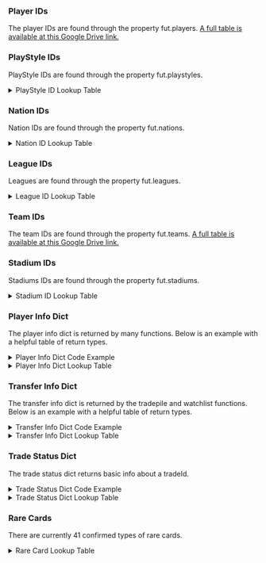 ### Player IDs
The player IDs are found through the property fut.players. [A full table is available at this Google Drive link.](https://docs.google.com/spreadsheets/d/1ufH7aLh6oUh4q_M4bRP-vpbt6YFclrfeNAlkE7z01iU/edit?usp=sharing)

### PlayStyle IDs
PlayStyle IDs are found through the property fut.playstyles.
<details>
<summary>PlayStyle ID Lookup Table</summary><p>
<!-- alternative placement of p shown above -->


| ID  | Description   |
|-----|---------------|
| 250 | 'BASIC'       |
| 251 |  'SNIPER'     |
| 252 |  'FINISHER'   |
| 253 |  'DEADEYE'    |
| 254 |  'MARKSMAN'   |
| 255 |  'HAWK'       |
| 256 |  'ARTIST'     |
| 257 |  'ARCHITECT'  |
| 258 |  'POWERHOUSE' |
| 259 |  'MAESTRO'    |
| 260 |  'ENGINE'     |
| 261 |  'SENTINEL'   |
| 262 |  'GUARDIAN'   |
| 263 |  'GLADIATOR'  |
| 264 |  'BACKBONE'   |
| 265 |  'ANCHOR'     |
| 266 |  'HUNTER'     |
| 267 |  'CATALYST'   |
| 268 |  'SHADOW'     |
| 269 |  'WALL'       |
| 270 |  'SHIELD'     |
| 271 |  'CAT'        |
| 272 |  'GLOVE'      |
| 273 |  'GK BASIC'   |

  </p></details>
  
### Nation IDs
Nation IDs are found through the property fut.nations.
<details>
<summary>Nation ID Lookup Table</summary><p>
<!-- alternative placement of p shown above -->


| ID                            | Nation                    |
|-------------------------------|---------------------------|
| 1                             |  'Albania',               |
| 2                             |  'Andorra',               |
| 3                             |  'Armenia',               |
| 4                             |  'Austria',               |
| 5                             |  'Azerbaijan',            |
| 6                             |  'Belarus',               |
| 7                             |  'Belgium',               |
| 8                             |  'Bosnia Herzegovina',    |
| 9                             |  'Bulgaria',              |
| 10                            |  'Croatia',               |
| 11                            |  'Cyprus',                |
| 12                            |  'Czech Republic',        |
| 13                            |  'Denmark',               |
| 14                            |  'England',               |
| 15                            |  'Montenegro',            |
| 16                            |  'Faroe Islands',         |
| 17                            |  'Finland',               |
| 18                            |  'France',                |
| 19                            |  'FYR Macedonia',         |
| 20                            |  'Georgia',               |
| 21                            |  'Germany',               |
| 22                            |  'Greece',                |
| 23                            |  'Hungary',               |
| 24                            |  'Iceland',               |
| 25                            |  'Republic of Ireland',   |
| 26                            |  'Israel',                |
| 27                            |  'Italy',                 |
| 28                            |  'Latvia',                |
| 29                            |  'Liechtenstein',         |
| 30                            |  'Lithuania',             |
| 31                            |  'Luxemburg',             |
| 32                            |  'Malta',                 |
| 33                            |  'Moldova',               |
| 34                            |  'Netherlands',           |
| 35                            |  'Northern Ireland',      |
| 36                            |  'Norway',                |
| 37                            |  'Poland',                |
| 38                            |  'Portugal',              |
| 39                            |  'Romania',               |
| 40                            |  'Russia',                |
| 41                            |  'San Marino',            |
| 42                            |  'Scotland',              |
| 43                            |  'Slovakia',              |
| 44                            |  'Slovenia',              |
| 45                            |  'Spain',                 |
| 46                            |  'Sweden',                |
| 47                            |  'Switzerland',           |
| 48                            |  'Turkey',                |
| 49                            |  'Ukraine',               |
| 50                            |  'Wales',                 |
| 51                            |  'Serbia',                |
| 52                            |  'Argentina',             |
| 53                            |  'Bolivia',               |
| 54                            |  'Brazil',                |
| 55                            |  'Chile',                 |
| 56                            |  'Colombia',              |
| 57                            |  'Ecuador',               |
| 58                            |  'Paraguay',              |
| 59                            |  'Peru',                  |
| 60                            |  'Uruguay',               |
| 61                            |  'Venezuela',             |
| 62                            |  'Anguilla',              |
| 63                            |  'Antigua & Barbuda',     |
| 64                            |  'Aruba',                 |
| 65                            |  'Bahamas',               |
| 66                            |  'Barbados',              |
| 67                            |  'Belize',                |
| 68                            |  'Bermuda',               |
| 69                            |  'British Virgin Isles',  |
| 70                            |  'Canada',                |
| 71                            |  'Cayman Islands',        |
| 72                            |  'Costa Rica',            |
| 73                            |  'Cuba',                  |
| 74                            |  'Dominica',              |
| 75                            |  'International',         |
| 76                            |  'El Salvador',           |
| 77                            |  'Grenada',               |
| 78                            |  'Guatemala',             |
| 79                            |  'Guyana',                |
| 80                            |  'Haiti',                 |
| 81                            |  'Honduras',              |
| 82                            |  'Jamaica',               |
| 83                            |  'Mexico',                |
| 84                            |  'Montserrat',            |
| 85                            |  'Netherlands Antilles',  |
| 86                            |  'Nicaragua',             |
| 87                            |  'Panama',                |
| 88                            |  'Puerto Rico',           |
| 89                            |  'St Kitts Nevis',        |
| 90                            |  'St Lucia',              |
| 91                            |  'St Vincent Grenadine',  |
| 92                            |  'Suriname',              |
| 93                            |  'Trinidad & Tobago',     |
| 94                            |  'Turks & Caicos',        |
| 95                            |  'United States',         |
| 96                            |  'US Virgin Islands',     |
| 97                            |  'Algeria',               |
| 98                            |  'Angola',                |
| 99                            |  'Benin',                 |
| 100                           |  'Botswana',              |
| 101                           |  'Burkina Faso',          |
| 102                           |  'Burundi',               |
| 103                           |  'Cameroon',              |
| 104                           |  'Cape Verde Islands',    |
| 105                           |  'CAR',                   |
| 106                           |  'Chad',                  |
| 107                           |  'Congo',                 |
| 108                           |  'Ivory Coast',           |
| 109                           |  'Djibouti',              |
| 110                           |  'DR Congo',              |
| 111                           |  'Egypt',                 |
| 112                           |  'Equatorial Guinea',     |
| 113                           |  'Eritrea',               |
| 114                           |  'Ethiopia',              |
| 115                           |  'Gabon',                 |
| 116                           |  'Gambia',                |
| 117                           |  'Ghana',                 |
| 118                           |  'Guinea',                |
| 119                           |  'Guinea Bissau',         |
| 120                           |  'Kenya',                 |
| 121                           |  'Lesotho',               |
| 122                           |  'Liberia',               |
| 123                           |  'Libya',                 |
| 124                           |  'Madagascar',            |
| 125                           |  'Malawi',                |
| 126                           |  'Mali',                  |
| 127                           |  'Mauritania',            |
| 128                           |  'Mauritius',             |
| 129                           |  'Morocco',               |
| 130                           |  'Mozambique',            |
| 131                           |  'Namibia',               |
| 132                           |  'Niger',                 |
| 133                           |  'Nigeria',               |
| 134                           |  'Rwanda',                |
| 135                           |  'São Tomé & Príncipe',   |
| 136                           |  'Senegal',               |
| 137                           |  'Seychelles',            |
| 138                           |  'Sierra Leone',          |
| 139                           |  'Somalia',               |
| 140                           |  'South Africa',          |
| 141                           |  'Sudan',                 |
| 142                           |  'Swaziland',             |
| 143                           |  'Tanzania',              |
| 144                           |  'Togo',                  |
| 145                           |  'Tunisia',               |
| 146                           |  'Uganda',                |
| 147                           |  'Zambia',                |
| 148                           |  'Zimbabwe',              |
| 149                           |  'Afghanistan',           |
| 150                           |  'Bahrain',               |
| 151                           |  'Bangladesh',            |
| 152                           |  'Bhutan',                |
| 153                           |  'Brunei Darussalam',     |
| 154                           |  'Cambodia',              |
| 155                           |  'China PR',              |
| 156                           |  'Chinese Taipei',        |
| 157                           |  'Guam',                  |
| 158                           |  'Hong Kong',             |
| 159                           |  'India',                 |
| 160                           |  'Indonesia',             |
| 161                           |  'Iran',                  |
| 162                           |  'Iraq',                  |
| 163                           |  'Japan',                 |
| 164                           |  'Jordan',                |
| 165                           |  'Kazakhstan',            |
| 166                           |  'Korea DPR',             |
| 167                           |  'Korea Republic',        |
| 168                           |  'Kuwait',                |
| 169                           |  'Kyrgyzstan',            |
| 170                           |  'Laos',                  |
| 171                           |  'Lebanon',               |
| 172                           |  'Macau',                 |
| 173                           |  'Malaysia',              |
| 174                           |  'Maldives',              |
| 175                           |  'Mongolia',              |
| 176                           |  'Myanmar',               |
| 177                           |  'Nepal',                 |
| 178                           |  'Oman',                  |
| 179                           |  'Pakistan',              |
| 180                           |  'Palestinian Authority', |
| 181                           |  'Philippines',           |
| 182                           |  'Qatar',                 |
| 183                           |  'Saudi Arabia',          |
| 184                           |  'Singapore',             |
| 185                           |  'Sri Lanka',             |
| 186                           |  'Syria',                 |
| 187                           |  'Tajikistan',            |
| 188                           |  'Thailand',              |
| 189                           |  'Turkmenistan',          |
| 190                           |  'United Arab Emirates',  |
| 191                           |  'Uzbekistan',            |
| 192                           |  'Vietnam',               |
| 193                           |  'Yemen',                 |
| 194                           |  'American Samoa',        |
| 195                           |  'Australia',             |
| 196                           |  'Cook Islands',          |
| 197                           |  'Fiji',                  |
| 198                           |  'New Zealand',           |
| 199                           |  'Papua New Guinea',      |
| 200                           |  'Samoa',                 |
| 201                           |  'Solomon Islands',       |
| 202                           |  'Tahiti',                |
| 203                           |  'Tonga',                 |
| 204                           |  'Vanuatu',               |
| 205                           |  'Gibraltar',             |
| 206                           |  'Greenland',             |
| 207                           |  'Dominican Republic',    |
| 208                           |  'Estonia',               |
| 209                           |  'Created Players',       |
| 210                           |  'Free Agents',           |
| 211                           |  'Rest of World',         |
| 212                           |  'Timor-Leste',           |
| 213                           |  'Chinese Taipei',        |
| 214                           |  'Comoros',               |
| 215                           |  'New Caledonia',         |
| 219                           |  'Kosovo'                 |

  </p></details>
  
### League IDs
Leagues are found through the property fut.leagues.
<details>
<summary>League ID Lookup Table</summary><p>
<!-- alternative placement of p shown above -->

| ID    | League                                  |
|-------|-----------------------------------------|
| 1     |  'Alka Superliga'                       |
| 4     |  'Belgium Pro League'                   |
| 7     |  'Liga do Brasil'                       |
| 10    |  'Eredivisie'                           |
| 13    |  'Premier League'                       |
| 14    |  'EFL Championship'                     |
| 16    |  'Ligue 1 Conforama'                    |
| 17    |  'Domino’s Ligue 2'                     |
| 19    |  'Bundesliga'                           |
| 20    |  'Bundesliga 2'                         |
| 31    |  'Calcio A'                             |
| 32    |  'Calcio B'                             |
| 39    |  'Major League Soccer'                  |
| 41    |  'Eliteserien'                          |
| 50    |  'Scottish Premiership'                 |
| 51    |  'Scotland League'                      |
| 53    |  'LaLiga Santander'                     |
| 54    |  'LaLiga 1 I 2 I 3'                     |
| 56    |  'Allsvenskan'                          |
| 57    |  'Colombia Apertura'                    |
| 58    |  'Colombia Clausura'                    |
| 60    |  'EFL League One'                       |
| 61    |  'EFL League Two'                       |
| 63    |  'Hellas Liga'                          |
| 65    |  'SSE Airtricity League'                |
| 66    |  'Ekstraklasa'                          |
| 67    |  'Russian Football Premier League'      |
| 68    |  'Süper Lig'                            |
| 76    |  'Rest of World'                        |
| 78    |  "Men's National"                       |
| 80    |  'Österreichische   Fußball-Bundesliga' |
| 83    |  'K LEAGUE Classic'                     |
| 84    |  'Mexican Clausura'                     |
| 85    |  'Mexican Apertura'                     |
| 152   |  'Torneo de Primera'                    |
| 153   |  'Torneo de Primera'                    |
| 156   |  'Chile Apertura'                       |
| 157   |  'Chile Clausura'                       |
| 189   |  'Raiffeisen Super League'              |
| 308   |  'Liga NOS'                             |
| 319   |  'Česká Liga'                           |
| 322   |  'Finnliiga'                            |
| 332   |  'Ukrayina Liha'                        |
| 335   |  'Campeonato Scotiabank'                |
| 336   |  'Liga Dimayor'                         |
| 341   |  'LIGA Bancomer MX'                     |
| 347   |  'South African FL'                     |
| 349   |  'Meiji Yasuda J1 League'               |
| 350   |  'Dawry Jameel'                         |
| 351   |  'Hyundai A-League'                     |
| 353   |  'Primera División'                     |
| 371   |  'Scotland League'                      |
| 382   |  'Free Agents'                          |
| 383   |  'Created Players League'               |
| 384   |  'Creation Centre League'               |
| 390   |  'MLS Cup'                              |
| 993   |  'Asia Qualifier'                       |
| 1003  |  'Copa Latinoamericana'                 |
| 1004  |  'Colombia Apertura'                    |
| 1005  |  'Colombia Finalización'                |
| 1006  |  'Chile Apertura'                       |
| 1007  |  'Chile Clausura'                       |
| 1008  |  'Argentina Apertura'                   |
| 1009  |  'Argentina Clausura'                   |
| 2002  |  'Nacional B'                           |
| 2012  |  'China Top League'                     |
| 2025  |  'Liga do Brasil B'                     |
| 2028  |  'World League'                         |
| 2076  |  '3. Liga'                              |
| 2096  |  'Special Teams'                        |
| 2118  |  'Icons'                                |
| 2136  |  "Women's National"                     |
| 2138  |  'International Clubs'                  |
| 2150  |  'REWARDS'                              |
| 10001 |  'Denmark League 2'                     |
| 10004 |  'Belgium League 2'                     |
| 10007 |  'Liga do Brasil 1'                     |
| 10010 |  'Holland League 2'                     |
| 10017 |  'France League 3'                      |
| 10020 |  'Germany League 3'                     |
| 10032 |  'Italy League 3'                       |
| 10041 |  'Norway League 2'                      |
| 10050 |  'Scotland League 2'                    |
| 10054 |  'Spain League 3'                       |
| 10056 |  'Sweden League 2'                      |
| 10061 |  'England League 5'                     |
| 10065 |  'Ireland League 2'                     |
| 10066 |  'Poland League 2'                      |
| 10067 |  'Russia League 2'                      |
| 10076 |  'Rest of World 2'                      |
| 10080 |  'Austria League 2'                     |
| 10083 |  'Korea League 2'                       |
| 10189 |  'Switzerland League 2'                 |
| 10308 |  'Portugal League 2'                    |
| 10335 |  'Chile League 2'                       |
| 10336 |  'Colombia League 2'                    |
| 10341 |  'Mexico League 2'                      |
| 10350 |  'Saudi League 2'                       |
| 10353 |  'Argentina League 2'                   |

</p></details>

### Team IDs
The team IDs are found through the property fut.teams. [A full table is available at this Google Drive link.](https://docs.google.com/spreadsheets/d/1_KdX2lYJOYyhdFkEYhyT8QZuCyznMVNtuBAJo4prHWs/edit?usp=sharing)


### Stadium IDs
Stadiums IDs are found through the property fut.stadiums.
<details>
<summary>Stadium ID Lookup Table</summary><p>
<!-- alternative placement of p shown above -->

| ID  | Stadium                                 |
|-----|-----------------------------------------|
| 1   | 'Old Trafford'                          |
| 2   | 'Santiago Bernabéu'                     |
| 4   | 'Stade Gerland'                         |
| 5   | 'San Siro'                              |
| 6   | 'Camp Nou'                              |
| 8   | 'Stadio Delle Alpi'                     |
| 9   | 'Signal Iduna Park'                     |
| 10  | 'Estadio Mestalla'                      |
| 13  | 'Anfield'                               |
| 14  | 'Parc des Princes'                      |
| 15  | 'Amsterdam ArenA'                       |
| 16  | 'Stade Felix Bollaert'                  |
| 17  | 'Constant Vanden Stock'                 |
| 25  | 'Closed Square Style'                   |
| 26  | 'Forest Park Stadium'                   |
| 28  | 'Stamford Bridge'                       |
| 29  | 'Orange Vélodrome'                      |
| 30  | 'Veltins Arena'                         |
| 32  | 'Crown Lane'                            |
| 33  | 'Union Park Stadium'                    |
| 34  | 'Town Park'                             |
| 35  | 'Euro Park'                             |
| 37  | 'Div 3 Euro Style'                      |
| 38  | 'Urban Training'                        |
| 39  | 'Rural Training'                        |
| 41  | 'Volksparkstadion'                      |
| 42  | 'Estadio Vicente Calderón'              |
| 100 | "St. James' Park"                       |
| 102 | 'José Alvalade'                         |
| 104 | 'Estadio Azteca'                        |
| 107 | 'Estádio da Luz'                        |
| 108 | 'Seoul Sang-am Stadium'                 |
| 110 | 'Daegu Stadium'                         |
| 111 | 'Estádio do Dragão'                     |
| 112 | 'Fratton Park'                          |
| 113 | "St. Mary's Stadium"                    |
| 115 | 'Villa Park'                            |
| 116 | 'White Hart Lane'                       |
| 124 | 'Small Olympic'                         |
| 127 | 'Large Olympic'                         |
| 129 | 'Large Square'                          |
| 133 | 'Mercedes-Benz Arena'                   |
| 134 | 'HDI Arena'                             |
| 135 | 'Olympiastadion'                        |
| 137 | 'Allianz Arena'                         |
| 138 | 'Commerzbank Arena'                     |
| 147 | 'Stadion Europa'                        |
| 149 | 'Al Jayeed Stadium'                     |
| 153 | 'Aloha Park'                            |
| 155 | 'Wembley Stadium'                       |
| 345 | 'King Abdullah Sports City'             |
| 156 | 'Emirates Stadium'                      |
| 157 | 'Stadio Olimpico'                       |
| 158 | 'Estadio de las Artes'                  |
| 161 | 'StubHub Center'                        |
| 163 | 'Jalisco'                               |
| 165 | 'Stade de Suisse'                       |
| 172 | 'StadiumName_172_FIWC-Stadium_FullChar' |
| 174 | 'Stadio Comunale'                       |
| 175 | 'Arena del Centenario'                  |
| 176 | 'Waldstadion'                           |
| 177 | 'La Canchita'                           |
| 178 | 'Stadion Neder'                         |
| 179 | 'Stade Municipal'                       |
| 180 | 'Ivy Lane'                              |
| 181 | 'El Grandioso'                          |
| 182 | 'Stadion 23. Maj'                       |
| 183 | 'Estadio El Medio'                      |
| 184 | 'North America'                         |
| 185 | 'South America'                         |
| 186 | 'Southern Europe'                       |
| 187 | 'Eastern Europe'                        |
| 188 | 'Central Europe'                        |
| 189 | 'United Kingdom'                        |
| 190 | 'Asia'                                  |
| 192 | 'El Libertador'                         |
| 193 | 'Stadio Classico'                       |
| 194 | 'Eastpoint Arena'                       |
| 195 | 'Stadion Olympik'                       |
| 196 | 'Stadion Hanguk'                        |
| 197 | 'O Dromo'                               |
| 211 | 'Estadio Chamartin'                     |
| 212 | 'Estadio Presidente G.Lopes'            |
| 213 | 'Green Point Stadium'                   |
| 214 | 'Durban Stadium'                        |
| 215 | 'Ellis Park Stadium'                    |
| 216 | 'Soccer City Stadium'                   |
| 217 | 'Free State Stadium'                    |
| 218 | 'Nelson Mandela Bay Stadium'            |
| 219 | 'Mbombela Stadium'                      |
| 220 | 'Peter Mokaba Stadium'                  |
| 221 | 'Royal Bafokeng Stadium'                |
| 222 | 'Loftus Versfeld Stadium'               |
| 223 | 'Friður Stadium'                        |
| 224 | 'Satta Stadium'                         |
| 225 | 'Akaaroa Stadium'                       |
| 226 | 'Hasiti Arena'                          |
| 227 | 'Salam Stadium'                         |
| 228 | 'Court Lane'                            |
| 229 | "Arena D'Oro"                           |
| 233 | 'Peuan Arena'                           |
| 234 | 'Pyonghwa Stadium'                      |
| 235 | 'Udugu Stadium'                         |
| 236 | 'El Coloso'                             |
| 238 | 'Africa'                                |
| 246 | 'Etihad Stadium'                        |
| 247 | 'Allianz Stadium'                       |
| 248 | 'BC Place Stadium'                      |
| 249 | 'Molton Road'                           |
| 250 | 'Oceanic Arena'                         |
| 253 | 'Olympic Stadium'                       |
| 254 | 'Municipal Stadium Poznan'              |
| 255 | 'National Stadium Warsaw'               |
| 256 | 'Arena Gdansk'                          |
| 257 | 'Municipal Stadium Wroclaw'             |
| 258 | 'Metalist Stadium'                      |
| 259 | 'Arena Lviv'                            |
| 260 | 'Donbass Arena'                         |
| 261 | 'Sanderson Park'                        |
| 262 | 'King Fahd Stadium'                     |
| 264 | 'La Bombonera'                          |
| 265 | 'Goodison Park'                         |
| 267 | 'Arena Amazonia'                        |
| 268 | 'Arena da Baixada'                      |
| 269 | 'Arena de Sao Paulo'                    |
| 270 | 'Arena Fonte Nova'                      |
| 271 | 'Arena Pantanal'                        |
| 272 | 'Arena Pernambuco'                      |
| 273 | 'Estadio Beira-Rio'                     |
| 274 | 'Estadio Castelao'                      |
| 275 | 'Estadio das Dunas'                     |
| 276 | 'Estadio do Maracana'                   |
| 277 | 'Estadio Mineirao'                      |
| 278 | 'Estadio Nacional'                      |
| 279 | 'Baba Yetu Stadium'                     |
| 282 | 'Stade du 13 Octobre'                   |
| 285 | 'Stade du Lukanga'                      |
| 286 | 'Estadio de las Cascadas'               |
| 287 | 'El Grandioso de las Pampas'            |
| 288 | 'Singeom Stadium'                       |
| 289 | 'Shibusaka Stadium'                     |
| 290 | 'Gold Lake Stadium'                     |
| 291 | 'Stadio San Dalla Pace'                 |
| 316 | 'Training Centre'                       |
| 325 | 'Boleyn Ground'                         |
| 326 | 'Stadium of Light'                      |
| 327 | 'The Hawthorns'                         |
| 329 | 'Carrow Road'                           |
| 330 | 'Selhurst Park'                         |
| 331 | 'Stoke City FC Stadium'                 |
| 332 | 'KCOM Stadium'                          |
| 333 | 'Liberty Stadium'                       |
| 335 | 'King Power Stadium'                    |
| 336 | 'Turf Moor'                             |
| 337 | 'Loftus Road'                           |
| 340 | 'The Amex Stadium'                      |
| 341 | 'CenturyLink Field'                     |
| 343 | 'BORUSSIA-PARK'                         |
| 344 | 'El Monumental'                         |
| 345 | 'King Abdullah Sports City'             |
| 347 | 'Vicarage Road'                         |
| 348 | 'Vitality Stadium'                      |
| 349 | 'Riverside Stadium'                     |
| 353 | 'Training Ground'                       |
| 354 | 'Suita City Football Stadium'           |
| 355 | 'London Stadium'                        |
| 358 | 'EA SPORTS FIFA Stadium'                |
| 364 | 'Wanda Metropolitano'                   |
| 372 | 'Luzhniki Stadium'                      |
| 373 | 'Saint Petersburg Stadium'              |
| 374 | 'Kazan Arena'                           |
| 375 | 'Samara Arena'                          |
| 376 | 'Fisht Stadium'                         |
| 377 | 'Nizhny Novgorod Stadium'               |
| 378 | 'Spartak Stadium'                       |
| 379 | 'Rostov Arena'                          |
| 380 | 'Ekaterinburg Arena'                    |
| 381 | 'Mordovia Arena'                        |
| 382 | 'Volgograd Arena'                       |
| 383 | 'Kaliningrad Stadium'                   |
| 384 | 'Kirklees Stadium'                      |
 
</p></details> 
 
### Player Info Dict  
The player info dict is returned by many functions. Below is an example with a helpful table of return types.
<details>
<summary>Player Info Dict Code Example</summary><p>
<!-- alternative placement of p shown above -->

```python
>>> #Get first player in my club
>>> fut.club()[0]
[{'assetId': 230621,
  'assists': 0,
  .......}]
```
</p></details>

<details>
<summary>Player Info Dict Lookup Table</summary><p>
<!-- alternative placement of p shown above -->

| field             | type    | description                               |
|-------------------|---------|-------------------------------------------|
| assetId           | int     | unique asset id                           |
| assists           | int     | career assists                            |
| attributeList     | dict    | five primary stats                        |
| bidState          | str     | state of bid                              |
| buyNowPrice       | int     | coins to buy now                          |
| cardType          | int     | <font color="red">unsure</font>           |
| cardsubtypeid     | int     | <font color="red">unsure</font>           |
| contract          | int     | 0-99 games                                |
| count             | ?       | None                                      |
| currentBid        | int     | coins of currentBid (0 if no bids)        |
| discardValue      | int     | coins recieved from quick sell            |
| expires           | int     | seconds until expires from transfer market|
| fitness           | int     | 0-99 fitness                              |
| formation         | str     | current team formation                    |
| id                | int     | unique card id. one asset id can have many card ids (TOTW example) |
| injuryGames       | int     | games until current injury expires        |
| injuryType        | str     | current injury type                       |
| itemState         | str     | what you can do with the current item     |
| itemType          | str     | player, development, training             |
| lastSalePrice     | int     | coins last sold for on transfer market    |
| leagueId          | int     | use fut.leagues() to get dictionary       |
| lifetimeAssists   | int     | career assists again                      |
| lifetimeStats     | dict    | all career stats                          |
| loyaltyBonus      | int     | <font color="red">unsure</font>           |
| morale            | int     | 0-99 ... not sure what this does          |
| nation            | int     | use fut.nations() to get dictionary       |
| offers            | int     | number of bids in transfer market         |
| owners            | int     | number of historical owners               |
| pile              | int     | <font color="red">unsure</font>           |
| playStyle         | int     | use fut.playStyles() to get dictionary    |
| position          | str     | preferred player position                 |
| rareflag          | int     | rare card                                 |
| rating            | int     | 0-99                                      |
| resourceGameYear  | int     | 2018                                      |
| resourceId        | int     | same as assetid                           |
| sellerEstablished | int     | <font color="red">unsure</font>           |
| sellerId          | int     | current seller on transfer market (empty) |
| sellerName        | str     | current seller on transfer market (empty) |
| startingBid       | int     | coins of the first bid on transfer market |
| statsList         | dict    | same as lifetimeStats                     |
| suspension        | int     | red card suspension games remaining       |
| teamid            | int     | use fut.teams() to get dictionary         |
| timestamp         | int     | epoch time that you acquired the item     |
| tradeId           | int     | unique tradeId on transfer market         |
| tradeState        | str     | current State on transfer market          |
| training          | int     | <font color="red">unsure</font>           |
| untradeable       | boolean | listable on the transfer market           |
| untradeableCount  | ?       | <font color="red">unsure</font>           |
| watched           | boolean | currently in watchlist                    |
| year              | int     | 2018                                      |

  </p></details>
  
### Transfer Info Dict  
The transfer info dict is returned by the tradepile and watchlist functions. Below is an example with a helpful table of return types.
<details>
<summary>Transfer Info Dict Code Example</summary><p>
<!-- alternative placement of p shown above -->

```python
>>> #Get first player in my transfers
>>> fut.tradepile()[0]
{'tradeId': 16575379694, 'buyNowPrice': 1800, 'tradeState': 'closed'....}
```
</p></details>

<details>
<summary>Transfer Info Dict Lookup Table</summary><p>
<!-- alternative placement of p shown above -->

| field              | type        | description |
|--------------------|-------------|-------------|
| tradeId            | int         | NA          |
| buNowPrice         | int         | NA          |
| tradeState         | str         | NA          |
| bidState           | str         | NA          |
| startingBid        | int         | NA          |
| id                 | int         | NA          |
| offers             | int         | NA          |
| currentBid         | int         | NA          |
| expires            | int         | NA          |
| sellerEstablished  | int         | NA          |
| sellerId           | int         | NA          |
| sellerName         | str         | NA          |
| watched            | boolean     | NA          |
| resourceId         | int         | NA          |
| discardValue       | int         | NA          |
| timestamp          | int         | NA          |
| rating             | int         | NA          |
| assetId            | int         | NA          |
| itemState          | str         | NA          |
| rareflag           | int         | NA          |
| formation          | str         | NA          |
| leagueId           | int         | NA          |
| injuryType         | str         | NA          |
| injuryGames        | int         | NA          |
| lastSalePrice      | int         | NA          |
| fitness            | int         | NA          |
| training           | int         | NA          |
| suspension         | int         | NA          |
| contract           | int         | NA          |
| position           | str         | NA          |
| playStyle          | int         | NA          |
| itemType           | str         | NA          |
| cardType           | it          | NA          |
| cardsubtypeid      | int         | NA          |
| owners             | int         | NA          |
| untradeable        | boolean     | NA          |
| morale             | int         | NA          |
| statsList          | list        | NA          |
| lifetimeStats      | list        | NA          |
| attributeList      | list(dicts) | NA          |
| teamid             | int         | NA          |
| assists            | int         | NA          |
| lifetimeAssitss    | int         | NA          |
| loyaltyBonus       | int         | NA          |
| pile               | int         | NA          |
| nation             | int         | NA          |
| year               | int         | NA          |
| resourceGameYear   | int         | NA          |
| marketDataMinPrice | int         | NA          |
| marketDataMaxPrice | int         | NA          |
| loans              | int         | NA          |

  </p></details>
  
### Trade Status Dict
The trade status dict returns basic info about a tradeId. 
<details>
<summary>Trade Status Dict Code Example</summary><p>
<!-- alternative placement of p shown above -->

```python
>>> fut.tradeStatus(16575379694)
[{'tradeId': 16575379694, 
'buyNowPrice': 1800, 
'tradeState': 'closed', 
...}]
```
</p></details>

<details>
<summary>Trade Status Dict Lookup Table</summary><p>
<!-- alternative placement of p shown above -->

| field              | type        | description |
|--------------------|-------------|-------------|
| tradeId            | int         | NA          |
| buNowPrice         | int         | NA          |
| tradeState         | str         | NA          |
| bidState           | str         | NA          |
| startingBid        | int         | NA          |
| id                 | int         | NA          |
| offers             | int         | NA          |
| currentBid         | int         | NA          |
| expires            | int         | NA          |
| sellerEstablished  | int         | NA          |
| sellerId           | int         | NA          |
| sellerName         | str         | NA          |
| watched            | boolean     | NA          |
| resourceId         | int         | NA          |
| discardValue       | int         | NA          |

  </p></details>

### Rare Cards
There are currently 41 confirmed types of rare cards.

<details>
<summary>Rare Card Lookup Table</summary><p>
<!-- alternative placement of p shown above -->

| Description  | ID |
|--------------|----|
| NONE         | 0  |
| RARE         | 1  |
| LOCK         | 2  |
| TOTW         | 3  |
| PURPLE       | 4  |
| TOTY         | 5  |
| RB           | 6  |
| GREEN        | 7  |
| ORANGE       | 8  |
| PINK         | 9  |
| TEAL         | 10 |
| TOTS         | 11 |
| LEGEND       | 12 |
| WC           | 13 |
| UNICEF       | 14 |
| OLDIMOTM     | 15 |
| FUTTY        | 16 |
| STORYMODE    | 17 |
| CHAMPION     | 18 |
| CMOTM        | 19 |
| IMOTM        | 20 |
| OTW          | 21 |
| HALLOWEEN    | 22 |
| MOVEMBER     | 23 |
| SBC          | 24 |
| SBCP         | 25 |
| PROMOA       | 26 |
| PROMOB       | 27 |
| AWARD        | 28 |
| BDAY         | 30 |
| UNITED       | 31 |
| FUTMAS       | 32 |
| RTRC         | 33 |
| PTGS         | 34 |
| FOF          | 35 |
| MARQUEE      | 36 |
| CHAMPIONSHIP | 37 |
| EUMOTM       | 38 |
| TOTT         | 39 |
| RRC          | 40 |
| RRR          | 41 |

  </p></details>
